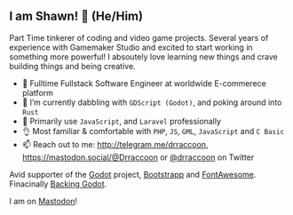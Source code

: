 ## I am Shawn! 👋 (He/Him)

Part Time tinkerer of coding and video game projects. Several years of experience with Gamemaker Studio and excited to start working in something more powerful!
I absoutely love learning new things and crave building things and being creative.

- 💼  Fulltime Fullstack Software Engineer at worldwide E-commerece platform
- 🌱  I’m currently dabbling with `GDScript (Godot)`, and poking around into `Rust`
- 🧰  Primarily use `JavaScript`, and `Laravel` professionally
- 👌  Most familiar & comfortable with `PHP`, `JS`, `GML`, `JavaScript` and `C Basic`
- 📫  Reach out to me: http://telegram.me/drraccoon, https://mastodon.social/@Drraccoon or [@drraccoon](https://twitter.com/DrRaccoon) on Twitter

Avid supporter of the [Godot](https://godotengine.org/) project, [Bootstrapp](https://getbootstrap.com/) and [FontAwesome](https://fontawesome.com/). Finacinally [Backing Godot](https://www.patreon.com/bePatron?u=5597979).

I am on <a rel="me" href="https://mastodon.social/@Drraccoon">Mastodon</a>!

